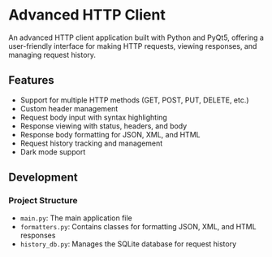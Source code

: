 # Advanced HTTP Client

An advanced HTTP client application built with Python and PyQt5, offering a user-friendly interface for making HTTP requests, viewing responses, and managing request history.

## Features

- Support for multiple HTTP methods (GET, POST, PUT, DELETE, etc.)
- Custom header management
- Request body input with syntax highlighting
- Response viewing with status, headers, and body
- Response body formatting for JSON, XML, and HTML
- Request history tracking and management
- Dark mode support
## Development

### Project Structure

- `main.py`: The main application file
- `formatters.py`: Contains classes for formatting JSON, XML, and HTML responses
- `history_db.py`: Manages the SQLite database for request history